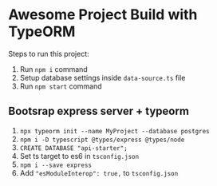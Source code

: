 # Awesome Project Build with TypeORM

Steps to run this project:

1. Run `npm i` command
2. Setup database settings inside `data-source.ts` file
3. Run `npm start` command

## Bootsrap express server + typeorm

1. `npx typeorm init --name MyProject --database postgres`
2. `npm i -D typescript @types/express @types/node`
3. `CREATE DATABASE "api-starter";`
4. Set ts target to es6 in `tsconfig.json`
5. `npm i --save express`
6. Add `"esModuleInterop": true,` to `tsconfig.json`
